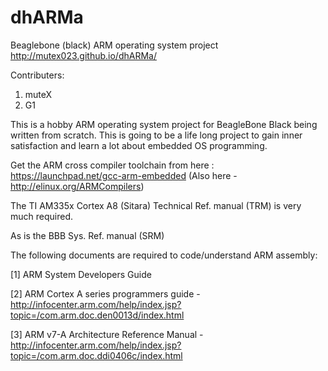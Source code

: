 # dhARMa
Beaglebone (black) ARM operating system project
http://mutex023.github.io/dhARMa/

Contributers:
  1. muteX
  2. G1

This is a hobby ARM operating system project for BeagleBone Black
being written from scratch. This is going to be a life long
project to gain inner satisfaction and learn a lot about embedded OS programming.

Get the ARM cross compiler toolchain from here : https://launchpad.net/gcc-arm-embedded
(Also here - http://elinux.org/ARMCompilers)

The TI AM335x Cortex A8 (Sitara) Technical Ref. manual (TRM) is very much required.

As is the BBB Sys. Ref. manual (SRM)

The following documents are required to code/understand ARM assembly:

[1] ARM System Developers Guide

[2] ARM Cortex A series programmers guide - http://infocenter.arm.com/help/index.jsp?topic=/com.arm.doc.den0013d/index.html

[3] ARM v7-A Architecture Reference Manual - http://infocenter.arm.com/help/index.jsp?topic=/com.arm.doc.ddi0406c/index.html
